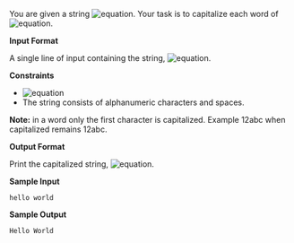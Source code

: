 You are given a string ![equation](http://latex.codecogs.com/svg.latex?\inline&space;S). Your task is to capitalize each word of ![equation](http://latex.codecogs.com/svg.latex?\inline&space;S).

__Input Format__

A single line of input containing the string, ![equation](http://latex.codecogs.com/svg.latex?\inline&space;S).

__Constraints__
* ![equation](https://latex.codecogs.com/svg.latex?\inline&space;0&space;<&space;len(S)&space;<&space;1000)
* The string consists of alphanumeric characters and spaces.

__Note:__ in a word only the first character is capitalized. Example 12abc when capitalized remains 12abc.

__Output Format__

Print the capitalized string, ![equation](http://latex.codecogs.com/svg.latex?\inline&space;S).

__Sample Input__
```commandline
hello world
```
__Sample Output__
```commandline
Hello World
```